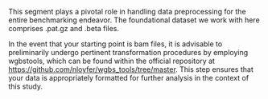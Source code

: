 This segment plays a pivotal role in handling data preprocessing for the entire benchmarking endeavor. The foundational dataset we work with here comprises .pat.gz and .beta files.

In the event that your starting point is bam files, it is advisable to preliminarily undergo pertinent transformation procedures by employing wgbstools, which can be found within the official repository at https://github.com/nloyfer/wgbs_tools/tree/master. This step ensures that your data is appropriately formatted for further analysis in the context of this study.
